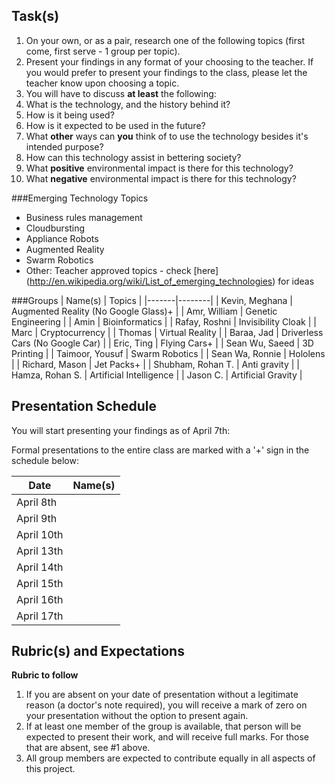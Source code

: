 Task(s)
-------
1. On your own, or as a pair, research one of the following topics (first come, first serve - 1 group per topic).
2. Present your findings in any format of your choosing to the teacher.  If you would prefer to present your findings to the class, please let the teacher know upon choosing a topic.
3. You will have to discuss **at least** the following:
  1. What is the technology, and the history behind it?
  2. How is it being used?
  3. How is it expected to be used in the future?
  4. What **other** ways can **you** think of to use the technology besides it's intended purpose?
  5. How can this technology assist in bettering society?
  6. What **positive** environmental impact is there for this technology?
  7. What **negative** environmental impact is there for this technology?


###Emerging Technology Topics
- Business rules management
- Cloudbursting
- Appliance Robots
- Augmented Reality
- Swarm Robotics
- Other: Teacher approved topics - check [here] (http://en.wikipedia.org/wiki/List_of_emerging_technologies) for ideas

###Groups
| Name(s) | Topics |
|-------|--------|
| Kevin, Meghana | Augmented Reality (No Google Glass)+ |
| Amr, William | Genetic Engineering |
| Amin | Bioinformatics |
| Rafay, Roshni | Invisibility Cloak |
| Marc | Cryptocurrency | 
| Thomas | Virtual Reality |
| Baraa, Jad | Driverless Cars (No Google Car) |
| Eric, Ting | Flying Cars+ |
| Sean Wu, Saeed | 3D Printing |
| Taimoor, Yousuf | Swarm Robotics |
| Sean Wa, Ronnie | Hololens |
| Richard, Mason | Jet Packs+ |
| Shubham, Rohan T. | Anti gravity |
| Hamza, Rohan S. | Artificial Intelligence |
| Jason C. | Artificial Gravity |


Presentation Schedule
------------------
You will start presenting your findings as of April 7th:

Formal presentations to the entire class are marked with a '+' sign in the schedule below:

| Date | Name(s) |
|-------|--------|
| April 8th | |
| April 9th | |
| April 10th | |
| April 13th | |
| April 14th | |
| April 15th | |
| April 16th | |
| April 17th | |


Rubric(s) and Expectations
--------------------------
**Rubric to follow**

1. If you are absent on your date of presentation without a legitimate reason (a doctor's note required), you will receive a mark of zero on your presentation without the option to present again.
2. If at least one member of the group is available, that person will be expected to present their work, and will receive full marks. For those that are absent, see #1 above.
3. All group members are expected to contribute equally in all aspects of this project.
